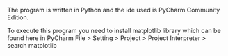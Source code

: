The program is written in Python and the ide used is PyCharm Community Edition.

To execute this program you need to install matplotlib library which can be found here in PyCharm
File > Setting > Project > Project Interpreter > search matplotlib
